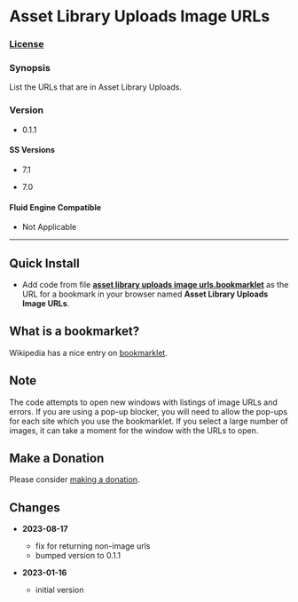 # Asset Library Uploads Image URLs

### [License][1]

### Synopsis

List the URLs that are in Asset Library Uploads.

### Version

  * 0.1.1

#### SS Versions

  * 7.1
  
  * 7.0

#### Fluid Engine Compatible

  * Not Applicable

---

## Quick Install

* Add code from file **[asset library uploads image urls.bookmarklet][2]** as
  the URL for a bookmark in your browser named **Asset Library Uploads Image
  URLs**.

## What is a bookmarket?

Wikipedia has a nice entry on [bookmarklet][3].

## Note

The code attempts to open new windows with listings of image URLs and errors.
If you are using a pop-up blocker, you will need to allow the pop-ups for each
site which you use the bookmarklet. If you select a large number of images, it
can take a moment for the window with the URLs to open.

## Make a Donation

Please consider [making a donation][4].

## Changes

* **2023-08-17**

  * fix for returning non-image urls
  * bumped version to 0.1.1
  
* **2023-01-16**

  * initial version

[1]: https://github.com/tomsWebConsulting/twcsl/blob/main/LICENSE.txt#L1
[2]: asset%20library%20uploads%20image%20urls.bookmarklet#L1
[3]: https://en.wikipedia.org/wiki/Bookmarklet
[4]: https://github.com/tomsWebConsulting/twcsl#make-a-donation

